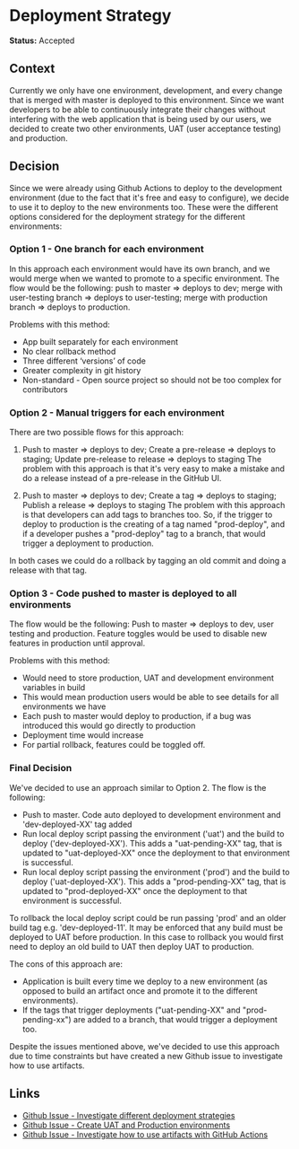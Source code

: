 # Deployment Strategy

**Status:** Accepted

## Context

Currently we only have one environment, development, and every change that is merged with master is deployed to this environment. Since we want developers to be able to continuously integrate their changes without interfering with the web application that is being used by our users, we decided to create two other environments, UAT (user acceptance testing) and production.

## Decision

Since we were already using Github Actions to deploy to the development environment (due to the fact that it's free and easy to configure), we decide to use it to deploy to the new environments too.
These were the different options considered for the deployment strategy for the different environments:

### Option 1 - One branch for each environment

In this approach each environment would have its own branch, and we would merge when we wanted to promote to a specific environment.
The flow would be the following: push to master => deploys to dev; merge with user-testing branch => deploys to user-testing; merge with production branch => deploys to production.

Problems with this method:

- App built separately for each environment
- No clear rollback method
- Three different ‘versions’ of code
- Greater complexity in git history
- Non-standard - Open source project so should not be too complex for contributors

### Option 2 - Manual triggers for each environment

There are two possible flows for this approach:

1. Push to master => deploys to dev; Create a pre-release => deploys to staging; Update pre-release to release => deploys to staging
   The problem with this approach is that it's very easy to make a mistake and do a release instead of a pre-release in the GitHub UI.

1. Push to master => deploys to dev; Create a tag => deploys to staging; Publish a release => deploys to staging
   The problem with this approach is that developers can add tags to branches too. So, if the trigger to deploy to production is the creating of a tag named "prod-deploy", and if a developer pushes a "prod-deploy" tag to a branch, that would trigger a deployment to production.

In both cases we could do a rollback by tagging an old commit and doing a release with that tag.

### Option 3 - Code pushed to master is deployed to all environments

The flow would be the following: Push to master => deploys to dev, user testing and production.
Feature toggles would be used to disable new features in production until approval.

Problems with this method:

- Would need to store production, UAT and development environment variables in build
- This would mean production users would be able to see details for all environments we have
- Each push to master would deploy to production, if a bug was introduced this would go directly to production
- Deployment time would increase
- For partial rollback, features could be toggled off.

### Final Decision

We've decided to use an approach similar to Option 2.
The flow is the following:

- Push to master. Code auto deployed to development environment and 'dev-deployed-XX' tag added
- Run local deploy script passing the environment ('uat') and the build to deploy ('dev-deployed-XX'). This adds a "uat-pending-XX" tag, that is updated to "uat-deployed-XX" once the deployment to that environment is successful.
- Run local deploy script passing the environment ('prod') and the build to deploy ('uat-deployed-XX'). This adds a "prod-pending-XX" tag, that is updated to "prod-deployed-XX" once the deployment to that environment is successful.

To rollback the local deploy script could be run passing 'prod' and an older build tag e.g. 'dev-deployed-11'. It may be enforced that any build must be deployed to UAT before production. In this case to rollback you would first need to deploy an old build to UAT then deploy UAT to production.

The cons of this approach are:

- Application is built every time we deploy to a new environment (as opposed to build an artifact once and promote it to the different environments).
- If the tags that trigger deployments ("uat-pending-XX" and "prod-pending-xx") are added to a branch, that would trigger a deployment too.

Despite the issues mentioned above, we've decided to use this approach due to time constraints but have created a new Github issue to investigate how to use artifacts.

## Links

- [Github Issue - Investigate different deployment strategies](https://github.com/BMMRO-tech/BMMRO/issues/24)
- [Github Issue - Create UAT and Production environments](https://github.com/BMMRO-tech/BMMRO/issues/60)
- [Github Issue - Investigate how to use artifacts with GitHub Actions](https://github.com/BMMRO-tech/BMMRO/issues/61)
